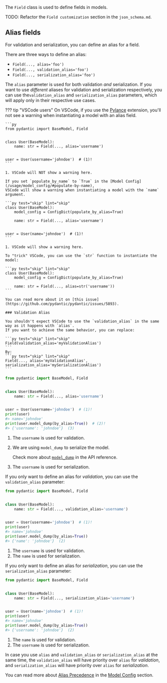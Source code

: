
The `Field` class is used to define fields in models.

TODO: Refactor the `Field customization` section in the `json_schema.md`.

## Alias fields

For validation and serialization, you can define an alias for a field.

There are three ways to define an alias:

* `Field(..., alias='foo')`
* `Field(..., validation_alias='foo')`
* `Field(..., serialization_alias='foo')`

The `alias` parameter is used for both validation _and_ serialization. If you want to use
_different_ aliases for validation and serialization respectively, you can use the`validation_alias`
and `serialization_alias` parameters, which will apply only in their respective use cases.

??? tip "VSCode users"
    On VSCode, if you use the [Pylance](https://marketplace.visualstudio.com/items?itemName=ms-python.vscode-pylance)
    extension, you'll not see a warning when instantiating a model with an alias field.

    ```py
    from pydantic import BaseModel, Field


    class User(BaseModel):
        name: str = Field(..., alias='username')


    user = User(username='johndoe')  # (1)!
    ```

    1. VSCode will NOT show a warning here.

    If you set `populate_by_name` to `True` in the [Model Config](/usage/model_config/#populate-by-name),
    VSCode will show a warning when instantiating a model with the `name` argument.

    ```py test="skip" lint="skip"
    class User(BaseModel):
        model_config = ConfigDict(populate_by_alias=True)

        name: str = Field(..., alias='username')


    user = User(name='johndoe')  # (1)!
    ```

    1. VSCode will show a warning here.

    To "trick" VSCode, you can use the `str` function to instantiate the model:

    ```py test="skip" lint="skip"
    class User(BaseModel):
        model_config = ConfigDict(populate_by_alias=True)

        name: str = Field(..., alias=str('username'))
    ```

    You can read more about it on [this issue](https://github.com/pydantic/pydantic/issues/5893).

    ### Validation Alias

    You shouldn't expect VSCode to use the `validation_alias` in the same way as it happens with `alias`.
    If you want to achieve the same behavior, you can replace:

    ```py test="skip" lint="skip"
    Field(validation_alias='myValidationAlias')
    ```
    By:
    ```py test="skip" lint="skip"
    Field(..., alias='myValidationAlias', serialization_alias='mySerializationAlias')
    ```

```py test="skip"
from pydantic import BaseModel, Field


class User(BaseModel):
    name: str = Field(..., alias='username')


user = User(username='johndoe')  # (1)!
print(user)
#> name='johndoe'
print(user.model_dump(by_alias=True))  # (2)!
#> {'username': 'johndoe'}  (3)
```

1. The `username` is used for validation.
2. We are using `model_dump` to serialize the model.

    Check more about [`model_dump`](/api/main/#pydantic.main.BaseModel.model_dump) in the API reference.

3. The `username` is used for serialization.

If you only want to define an alias for _validation_, you can use the `validation_alias` parameter:

```py test="skip"
from pydantic import BaseModel, Field


class User(BaseModel):
    name: str = Field(..., validation_alias='username')


user = User(username='johndoe')  # (1)!
print(user)
#> name='johndoe'
print(user.model_dump(by_alias=True))
#> {'name': 'johndoe'}  (2)
```

1. The `username` is used for validation.
2. The `name` is used for serialization.

If you only want to define an alias for _serialization_, you can use the `serialization_alias` parameter:

```py test="skip"
from pydantic import BaseModel, Field


class User(BaseModel):
    name: str = Field(..., serialization_alias='username')


user = User(name='johndoe')  # (1)!
print(user)
#> name='johndoe'
print(user.model_dump(by_alias=True))
#> {'username': 'johndoe'}  (2)
```

1. The `name` is used for validation.
2. The `username` is used for serialization.

In case you use `alias` and `validation_alias` or `serialization_alias` at the same time, the `validation_alias`
will have priority over `alias` for _validation_, and `serialization_alias` will have priority over `alias` for
_serialization_.

You can read more about [Alias Precedence](/usage/model_config/#alias-precedence) in the [Model Config](/usage/model_config/) section.
